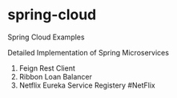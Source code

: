 # spring-cloud
Spring Cloud Examples

Detailed Implementation of Spring Microservices

1. Feign Rest Client
2. Ribbon Loan Balancer
3. Netflix Eureka Service Registery #NetFlix
